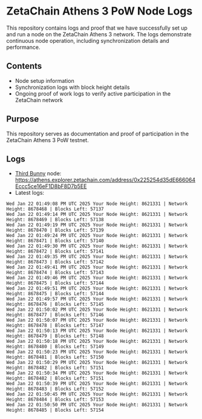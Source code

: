 # ZetaChain Athens 3 PoW Node Logs
This repository contains logs and proof that we have successfully set up and run a node on the ZetaChain Athens 3 network. The logs demonstrate continuous node operation, including synchronization details and performance.

## Contents
- Node setup information
- Synchronization logs with block height details
- Ongoing proof of work logs to verify active participation in the ZetaChain network

## Purpose
This repository serves as documentation and proof of participation in the ZetaChain Athens 3 PoW testnet.

## Logs

- [Third Bunny](https://thirdbunny.xyz/) node: https://athens.explorer.zetachain.com/address/0x225254d35dE666064Eccc5ce16eF1D8bF8D7b5EE
- Latest logs:
```
Wed Jan 22 01:49:08 PM UTC 2025 Your Node Height: 8621331 | Network Height: 8678468 | Blocks Left: 57137
Wed Jan 22 01:49:14 PM UTC 2025 Your Node Height: 8621331 | Network Height: 8678469 | Blocks Left: 57138
Wed Jan 22 01:49:19 PM UTC 2025 Your Node Height: 8621331 | Network Height: 8678470 | Blocks Left: 57139
Wed Jan 22 01:49:24 PM UTC 2025 Your Node Height: 8621331 | Network Height: 8678471 | Blocks Left: 57140
Wed Jan 22 01:49:30 PM UTC 2025 Your Node Height: 8621331 | Network Height: 8678472 | Blocks Left: 57141
Wed Jan 22 01:49:35 PM UTC 2025 Your Node Height: 8621331 | Network Height: 8678473 | Blocks Left: 57142
Wed Jan 22 01:49:41 PM UTC 2025 Your Node Height: 8621331 | Network Height: 8678474 | Blocks Left: 57143
Wed Jan 22 01:49:46 PM UTC 2025 Your Node Height: 8621331 | Network Height: 8678475 | Blocks Left: 57144
Wed Jan 22 01:49:51 PM UTC 2025 Your Node Height: 8621331 | Network Height: 8678475 | Blocks Left: 57144
Wed Jan 22 01:49:57 PM UTC 2025 Your Node Height: 8621331 | Network Height: 8678476 | Blocks Left: 57145
Wed Jan 22 01:50:02 PM UTC 2025 Your Node Height: 8621331 | Network Height: 8678477 | Blocks Left: 57146
Wed Jan 22 01:50:07 PM UTC 2025 Your Node Height: 8621331 | Network Height: 8678478 | Blocks Left: 57147
Wed Jan 22 01:50:13 PM UTC 2025 Your Node Height: 8621331 | Network Height: 8678479 | Blocks Left: 57148
Wed Jan 22 01:50:18 PM UTC 2025 Your Node Height: 8621331 | Network Height: 8678480 | Blocks Left: 57149
Wed Jan 22 01:50:23 PM UTC 2025 Your Node Height: 8621331 | Network Height: 8678481 | Blocks Left: 57150
Wed Jan 22 01:50:29 PM UTC 2025 Your Node Height: 8621331 | Network Height: 8678482 | Blocks Left: 57151
Wed Jan 22 01:50:34 PM UTC 2025 Your Node Height: 8621331 | Network Height: 8678482 | Blocks Left: 57151
Wed Jan 22 01:50:39 PM UTC 2025 Your Node Height: 8621331 | Network Height: 8678483 | Blocks Left: 57152
Wed Jan 22 01:50:45 PM UTC 2025 Your Node Height: 8621331 | Network Height: 8678484 | Blocks Left: 57153
Wed Jan 22 01:50:50 PM UTC 2025 Your Node Height: 8621331 | Network Height: 8678485 | Blocks Left: 57154
```
